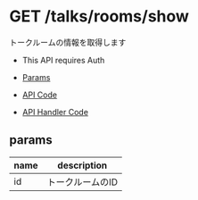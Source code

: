 # GET /talks/rooms/show

トークルームの情報を取得します

- This API requires Auth

- [Params](#params)
- [API Code](/src/endpoints/talks/rooms/show.js)
- [API Handler Code](/src/handlers/web/talks/rooms/show.js)

## params


name|description
---|---
id|トークルームのID
